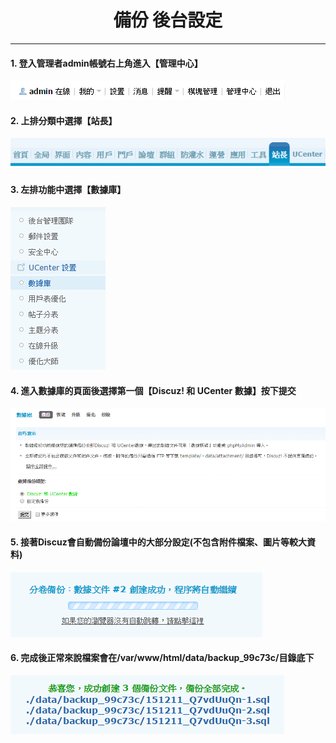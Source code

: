 # **<center>備份 後台設定</center>**

---

#### 1. 登入管理者admin帳號右上角進入【管理中心】
![](../img/bkup_part1/part1_1.png)

#### 2. 上排分類中選擇【站長】
![](../img/bkup_part1/part1_2.png)

#### 3. 左排功能中選擇【數據庫】
![](../img/bkup_part1/part1_3.png)

#### 4. 進入數據庫的頁面後選擇第一個【Discuz! 和 UCenter 數據】按下提交
![](../img/bkup_part1/part1_4.png)

#### 5. 接著Discuz會自動備份論壇中的大部分設定(不包含附件檔案、圖片等較大資料)
![](../img/bkup_part1/part1_5.png)

#### 6. 完成後正常來說檔案會在/var/www/html/data/backup_99c73c/目錄底下
![](../img/bkup_part1/part1_6.png)